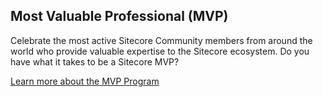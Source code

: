 ## Most Valuable Professional (MVP)

Celebrate the most active Sitecore Community members from around the world who provide valuable expertise to the Sitecore ecosystem. Do you have what it takes to be a Sitecore MVP?

[Learn more about the MVP Program](https://mvp.sitecore.com/)
